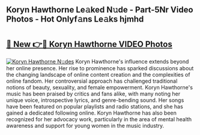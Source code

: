 ## Koryn Hawthorne Le𝚊ked N𝚞de - Part-5Nr Video Photos - Hot Onlyf𝚊ns Le𝚊ks hjmhd

# <h2><a href="http://ab38258.deff.icu/?id=Koryn+Hawthorne">🔗 New 👉🔴 Koryn Hawthorne VIDEO Photos</a></h2>

[![Koryn Hawthorne N𝚞des](https://i.imgur.com/rIISA9y.gif)](http://ab38258.deff.icu/?id=Koryn+Hawthorne)
Koryn Hawthorne's influence extends beyond her online presence. Her rise to prominence has sparked discussions about the changing landscape of online content creation and the complexities of online fandom. Her controversial approach has challenged traditional notions of beauty, sexuality, and female empowerment. Koryn Hawthorne's music has been praised by critics and fans alike, with many noting her unique voice, introspective lyrics, and genre-bending sound. Her songs have been featured on popular playlists and radio stations, and she has gained a dedicated following online. Koryn Hawthorne has also been recognized for her advocacy work, particularly in the area of mental health awareness and support for young women in the music industry.
